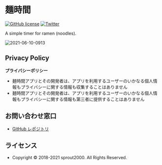 # 麺時間

[![GitHub license](https://img.shields.io/github/license/sprout2000/menjikan)](https://github.com/sprout2000/menjikan/blob/master/LICENSE.md)
[![Twitter](https://img.shields.io/twitter/url?style=flat-square&url=https%3A%2F%2Fgithub.com%2Fsprout2000%2Fmenjikan%2F)](https://twitter.com/intent/tweet?text=Wow:&url=https%3A%2F%2Fgithub.com%2Fsprout2000%2Fmenjikan%2F)

A simple timer for ramen (noodles).

![2021-06-10-0913](https://user-images.githubusercontent.com/52094761/121445318-2ec36200-c9cc-11eb-9d37-24e6ae00aa92.png)

## Privacy Policy

**プライバシーポリシー**

- 麺時間アプリとその開発者は、アプリを利用するユーザーのいかなる個人情報もプライバシーに関する情報も収集することはありません
- 麺時間アプリとその開発者は、アプリを利用するユーザーのいかなる個人情報もプライバシーに関する情報も第三者に提供することはありません

## お問い合わせ窓口

- [GitHub レポジトリ](https://github.com/sprout2000/menjikan/issues)

## ライセンス

- Copyright © 2018-2021 sprout2000. All Rights Reserved.
